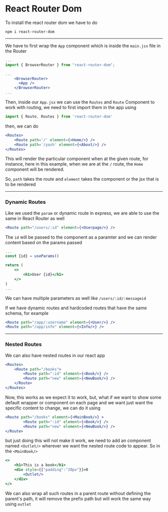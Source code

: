 # React Router Dom

To install the react router dom we have to do

```shell
npm i react-router-dom
```

<hr>

We have to first wrap the `App` component which is inside the `main.jsx` file in the Router

```jsx
...
import { BrowserRouter } from "react-router-dom";

...
    <BrowserRouter>
      <App />
    </BrowserRouter>
...
```

Then, inside our `App.jsx` we can use the `Routes` and `Route` Component to work with routing, we need to first import them in the app using

```jsx
import { Route, Routes } from 'react-router-dom'
```

then, we can do 

```jsx
<Routes>
    <Route path='/' element={<Home/>} />
    <Route path='/yash' element={<About/>} />
</Routes>
```

This will render the particular component when at the given route, for instance, here in this example, when we are at the `/` route, the `Home` component will be rendered. 

So, `path` takes the route and `element` takes the component or the jsx that is to be rendered

<hr>

### Dynamic Routes

Like we used the `param` or dynamic route in express, we are able to use the same in React Router as well

```jsx
<Route path="/users/:id" element={<Userpage/>} />
```

The `id` will be passed to the component as a paramter and we can render content based on the params passed

```jsx
...
const {id} = useParams()

return (
    <>
        <h1>User {id}</h1>
    </>
)
...
```

We can have multiple parameters as well like `/users/:id/:messageid`

If we have dynamic routes and hardcoded routes that have the same schema, for example

```jsx 
<Route path="/app/:username" element={<User/>} />
<Route path="/app/info" element={<Info/>} />
```

<hr>

### Nested Routes

We can also have nested routes in our react app

```jsx
<Routes>
    <Route path="/books">
        <Route path=":id" element={<Book/>} />
        <Route path="new" element={<NewBook/>} />
    </Route>
</Routes>
```

Now, this works as we expect it to work, but, what if we want to show some default wrapper or component on each page and we want just want the specific content to change, we can do it using

```jsx
<Route path="/books" element={<MainBook/>} >
        <Route path=":id" element={<Book/>} />
        <Route path="new" element={<NewBook/>} />
</Route>
```

but just doing this will not make it work, we need to add an component named `<Outlet/>` wherever we want the nested route code to appear. So in the `<MainBook/>`

```jsx
<>
    <h1>This is a book</h1>
    <div style={{"padding":"20px"}}>0
        <Outlet/>
    </div>
</>
```

We can also wrap all such routes in a parent route without defining the parent's path, it will remove the prefix path but will work the same way using `outlet`